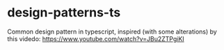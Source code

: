 # design-patterns-ts
Common design pattern in typescript, inspired (with some alterations) by this videdo: https://www.youtube.com/watch?v=JBu2ZTPgiKI
